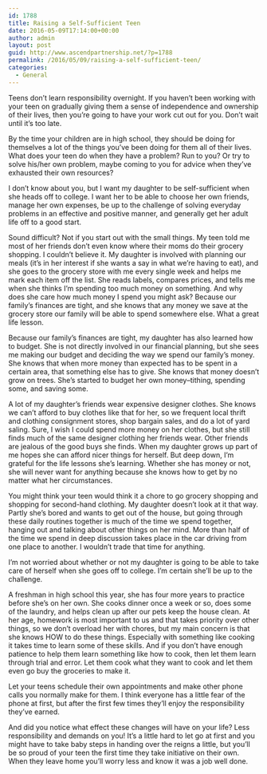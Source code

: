 ```yaml
---
id: 1788
title: Raising a Self-Sufficient Teen
date: 2016-05-09T17:14:00+00:00
author: admin
layout: post
guid: http://www.ascendpartnership.net/?p=1788
permalink: /2016/05/09/raising-a-self-sufficient-teen/
categories:
  - General
---
```

Teens don&#8217;t learn responsibility overnight. If you haven&#8217;t been working with your teen on gradually giving them a sense of independence and ownership of their lives, then you&#8217;re going to have your work cut out for you. Don&#8217;t wait until it&#8217;s too late.

By the time your children are in high school, they should be doing for themselves a lot of the things you&#8217;ve been doing for them all of their lives. What does your teen do when they have a problem? Run to you? Or try to solve his/her own problem, maybe coming to you for advice when they&#8217;ve exhausted their own resources?

I don&#8217;t know about you, but I want my daughter to be self-sufficient when she heads off to college. I want her to be able to choose her own friends, manage her own expenses, be up to the challenge of solving everyday problems in an effective and positive manner, and generally get her adult life off to a good start.

Sound difficult? Not if you start out with the small things. My teen told me most of her friends don&#8217;t even know where their moms do their grocery shopping. I couldn&#8217;t believe it. My daughter is involved with planning our meals (it&#8217;s in her interest if she wants a say in what we&#8217;re having to eat), and she goes to the grocery store with me every single week and helps me mark each item off the list. She reads labels, compares prices, and tells me when she thinks I&#8217;m spending too much money on something. And why does she care how much money I spend you might ask? Because our family&#8217;s finances are tight, and she knows that any money we save at the grocery store our family will be able to spend somewhere else. What a great life lesson.

Because our family&#8217;s finances are tight, my daughter has also learned how to budget. She is not directly involved in our financial planning, but she sees me making our budget and deciding the way we spend our family&#8217;s money. She knows that when more money than expected has to be spent in a certain area, that something else has to give. She knows that money doesn&#8217;t grow on trees. She&#8217;s started to budget her own money&#8211;tithing, spending some, and saving some.

A lot of my daughter&#8217;s friends wear expensive designer clothes. She knows we can&#8217;t afford to buy clothes like that for her, so we frequent local thrift and clothing consignment stores, shop bargain sales, and do a lot of yard saling. Sure, I wish I could spend more money on her clothes, but she still finds much of the same designer clothing her friends wear. Other friends are jealous of the good buys she finds. When my daughter grows up part of me hopes she can afford nicer things for herself. But deep down, I&#8217;m grateful for the life lessons she&#8217;s learning. Whether she has money or not, she will never want for anything because she knows how to get by no matter what her circumstances.

You might think your teen would think it a chore to go grocery shopping and shopping for second-hand clothing. My daughter doesn&#8217;t look at it that way. Partly she&#8217;s bored and wants to get out of the house, but going through these daily routines together is much of the time we spend together, hanging out and talking about other things on her mind. More than half of the time we spend in deep discussion takes place in the car driving from one place to another. I wouldn&#8217;t trade that time for anything.

I&#8217;m not worried about whether or not my daughter is going to be able to take care of herself when she goes off to college. I&#8217;m certain she&#8217;ll be up to the challenge.

A freshman in high school this year, she has four more years to practice before she&#8217;s on her own. She cooks dinner once a week or so, does some of the laundry, and helps clean up after our pets keep the house clean. At her age, homework is most important to us and that takes priority over other things, so we don&#8217;t overload her with chores, but my main concern is that she knows HOW to do these things. Especially with something like cooking it takes time to learn some of these skills. And if you don&#8217;t have enough patience to help them learn something like how to cook, then let them learn through trial and error. Let them cook what they want to cook and let them even go buy the groceries to make it.

Let your teens schedule their own appointments and make other phone calls you normally make for them. I think everyone has a little fear of the phone at first, but after the first few times they&#8217;ll enjoy the responsibility they&#8217;ve earned.

And did you notice what effect these changes will have on your life? Less responsibility and demands on you! It&#8217;s a little hard to let go at first and you might have to take baby steps in handing over the reigns a little, but you&#8217;ll be so proud of your teen the first time they take initiative on their own. When they leave home you&#8217;ll worry less and know it was a job well done.